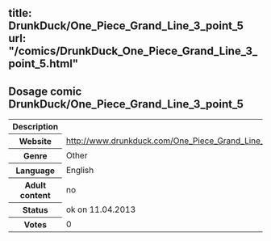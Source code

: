 title: DrunkDuck/One_Piece_Grand_Line_3_point_5
url: "/comics/DrunkDuck_One_Piece_Grand_Line_3_point_5.html"
---
Dosage comic DrunkDuck/One_Piece_Grand_Line_3_point_5
-----------------------------------------

<table class="comicinfo">
<tr>
<th>Description</th><td></td>
</tr>
<tr>
<th>Website</th><td><a href="http://www.drunkduck.com/One_Piece_Grand_Line_3_point_5/">http://www.drunkduck.com/One_Piece_Grand_Line_3_point_5/</a></td>
</tr>
<tr>
<th>Genre</th><td>Other</td>
</tr>
<tr>
<th>Language</th><td>English</td>
</tr>
<tr>
<th>Adult content</th><td>no</td>
</tr>
<tr>
<th>Status</th><td>ok on 11.04.2013</td>
</tr>
<tr>
<th>Votes</th><td>0</div></td>
</tr>
</table>

